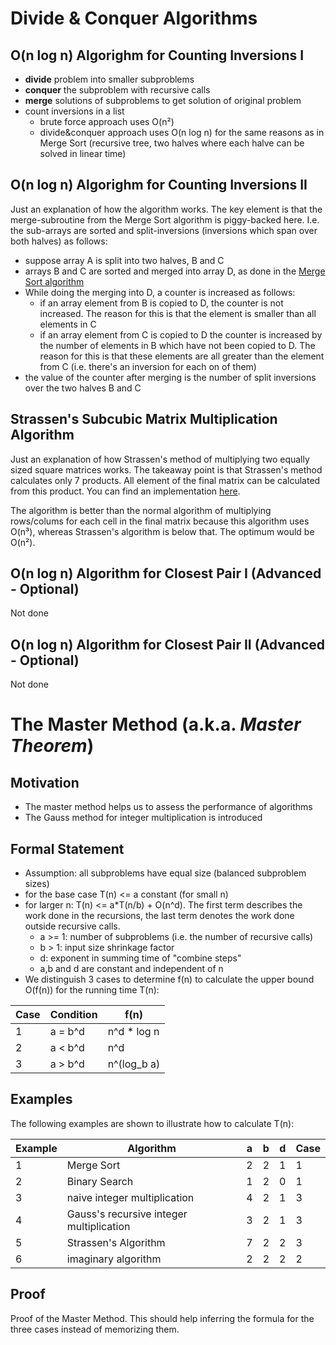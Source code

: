 # Divide & Conquer Algorithms

## O(n log n) Algorighm for Counting Inversions I
- **divide** problem into smaller subproblems
- **conquer** the subproblem with recursive calls
- **merge** solutions of subproblems to get solution of original problem 
- count inversions in a list
    - brute force approach uses O(n²)
    - divide&conquer approach uses O(n log n) for the same reasons as in Merge Sort (recursive tree, two halves where each halve can be solved in linear time)
    
## O(n log n) Algorighm for Counting Inversions II
Just an explanation of how the algorithm works. The key element is that the merge-subroutine from the Merge Sort algorithm is piggy-backed here. I.e. the sub-arrays are sorted and split-inversions (inversions which span over both halves) as follows:
- suppose array A is split into two halves, B and C
- arrays B and C are sorted and merged into array D, as done in the [Merge Sort algorithm](../week-01/merge_sort.py)
- While doing the merging into D, a counter is increased as follows:
    - if an array element from B is copied to D, the counter is not increased. The reason for this is that the element is smaller than all elements in C
    - if an array element from C is copied to D the counter is increased by the number of elements in B which have not been copied to D. The reason for this is that these elements are all greater than the element from C (i.e. there's an inversion for each on of them)
- the value of the counter after merging is the number of split inversions over the two halves B and C

## Strassen's Subcubic Matrix Multiplication Algorithm
Just an explanation of how Strassen's method of multiplying two equally sized square matrices works. The takeaway point is that Strassen's method calculates only 7 products. All element of the final matrix can be calculated from this product. You can find an implementation [here](strassen.py).

The algorithm is better than the normal algorithm of multiplying rows/colums for each cell in the final matrix because this algorithm uses O(n³), whereas Strassen's algorithm is below that. The optimum would be O(n²).

## O(n log n) Algorithm for Closest Pair I (Advanced - Optional)

Not done

## O(n log n) Algorithm for Closest Pair II (Advanced - Optional)

Not done

# The Master Method (a.k.a. _Master Theorem_)

## Motivation
- The master method helps us to assess the performance of algorithms
- The Gauss method for integer multiplication is introduced

## Formal Statement
- Assumption: all subproblems have equal size (balanced subproblem sizes)
- for the base case T(n) <= a constant (for small n)
- for larger n: T(n) <= a*T(n/b) + O(n^d). The first term describes the work done in the recursions, the last term denotes the work done outside recursive calls.
    - a >= 1: number of subproblems (i.e. the number of recursive calls)
    - b > 1: input size shrinkage factor 
    - d: exponent in summing time of "combine steps"
    - a,b and d are constant and independent of n
- We distinguish 3 cases to determine f(n) to calculate the upper bound O(f(n)) for the running time T(n):

| Case | Condition | f(n) |
|---|---|---|
| 1 | a = b^d | n^d * log n |
| 2 | a < b^d | n^d |
| 3 | a > b^d | n^(log_b a) |


## Examples
The following examples are shown to illustrate how to calculate T(n):

| Example | Algorithm | a | b | d | Case |
|---|---|---|---|---|---|
| 1 | Merge Sort | 2 | 2 | 1 | 1 |
| 2 | Binary Search | 1 | 2 | 0 | 1 |
| 3 | naive integer multiplication | 4 | 2 | 1 | 3 |
| 4 | Gauss's recursive integer multiplication | 3 | 2 | 1 | 3 |
| 5 | Strassen's Algorithm | 7 | 2 | 2 | 3 |
| 6 | imaginary algorithm | 2 | 2 | 2 | 2 |

## Proof
Proof of the Master Method. This should help inferring the formula for the three cases instead of memorizing them.